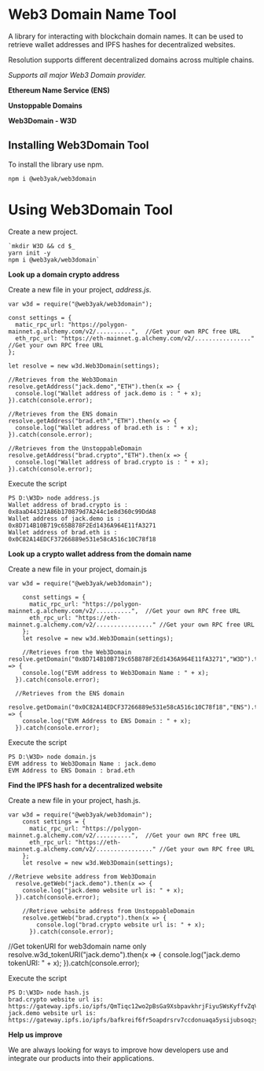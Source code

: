 # Web3 Domain Name Tool
A library for interacting with blockchain domain names. It can be used to retrieve wallet addresses and IPFS hashes for decentralized websites.

Resolution supports different decentralized domains across multiple chains.

*Supports all major Web3 Domain provider.*

**Ethereum Name Service (ENS)**

**Unstoppable Domains**

**Web3Domain - W3D**

## Installing Web3Domain Tool
To install the library use npm.

`npm i @web3yak/web3domain`

# Using Web3Domain Tool

Create a new project.

    `mkdir W3D && cd $_
    yarn init -y
    npm i @web3yak/web3domain`
	
**Look up a domain crypto address**

Create a new file in your project, *address.js*.

    var w3d = require("@web3yak/web3domain");
    
    const settings = {
      matic_rpc_url: "https://polygon-mainnet.g.alchemy.com/v2/..........",  //Get your own RPC free URL
      eth_rpc_url: "https://eth-mainnet.g.alchemy.com/v2/................" //Get your own RPC free URL
    };
    
    let resolve = new w3d.Web3Domain(settings);
    
    //Retrieves from the Web3Domain
    resolve.getAddress("jack.demo","ETH").then(x => {
      console.log("Wallet address of jack.demo is : " + x);
    }).catch(console.error);
    
    //Retrieves from the ENS domain
    resolve.getAddress("brad.eth","ETH").then(x => {
      console.log("Wallet address of brad.eth is : " + x);
    }).catch(console.error);
    
    //Retrieves from the UnstoppableDomain
    resolve.getAddress("brad.crypto","ETH").then(x => {
      console.log("Wallet address of brad.crypto is : " + x);
    }).catch(console.error);
	

Execute the script

    PS D:\W3D> node address.js
    Wallet address of brad.crypto is : 0x8aaD44321A86b170879d7A244c1e8d360c99DdA8
    Wallet address of jack.demo is : 0x8D714B10B719c65B878F2Ed1436A964E11fA3271
    Wallet address of brad.eth is : 0x0C82A14EDCF37266889e531e58cA516c10C78f18

**Look up a crypto wallet address from the domain name**

Create a new file in your project, domain.js

    var w3d = require("@web3yak/web3domain");
    
        const settings = {
          matic_rpc_url: "https://polygon-mainnet.g.alchemy.com/v2/..........",  //Get your own RPC free URL
          eth_rpc_url: "https://eth-mainnet.g.alchemy.com/v2/................" //Get your own RPC free URL
        };
        let resolve = new w3d.Web3Domain(settings);
    
        //Retrieves from the Web3Domain
    resolve.getDomain("0x8D714B10B719c65B878F2Ed1436A964E11fA3271","W3D").then(x => {
        console.log("EVM address to Web3Domain Name : " + x);
      }).catch(console.error);
      
      //Retrieves from the ENS domain
      resolve.getDomain("0x0C82A14EDCF37266889e531e58cA516c10C78f18","ENS").then(x => {
        console.log("EVM Address to ENS Domain : " + x);
      }).catch(console.error);

Execute the script

    PS D:\W3D> node domain.js
    EVM address to Web3Domain Name : jack.demo
    EVM Address to ENS Domain : brad.eth


**Find the IPFS hash for a decentralized website**

Create a new file in your project, hash.js.

    var w3d = require("@web3yak/web3domain");
        const settings = {
          matic_rpc_url: "https://polygon-mainnet.g.alchemy.com/v2/..........",  //Get your own RPC free URL
          eth_rpc_url: "https://eth-mainnet.g.alchemy.com/v2/................" //Get your own RPC free URL
        };
        let resolve = new w3d.Web3Domain(settings);
    
    //Retrieve website address from Web3Domain
      resolve.getWeb("jack.demo").then(x => {
        console.log("jack.demo website url is: " + x);
      }).catch(console.error);
    
        //Retrieve website address from UnstoppableDomain
        resolve.getWeb("brad.crypto").then(x => {
            console.log("brad.crypto website url is: " + x);
          }).catch(console.error);

          
//Get tokenURI for web3domain name only
resolve.w3d_tokenURI("jack.demo").then(x => {
    console.log("jack.demo tokenURI: " + x);
}).catch(console.error);
    

Execute the script

    PS D:\W3D> node hash.js
    brad.crypto website url is: https://gateway.ipfs.io/ipfs/QmTiqc12wo2pBsGa9XsbpavkhrjFiyuSWsKyffvZqVGtut
    jack.demo website url is: https://gateway.ipfs.io/ipfs/bafkreif6fr5oapdrsrv7ccdonuaqa5ysijubsoqzy323ocrr4gobbegg4i
	

**Help us improve**

We are always looking for ways to improve how developers use and integrate our products into their applications. 

